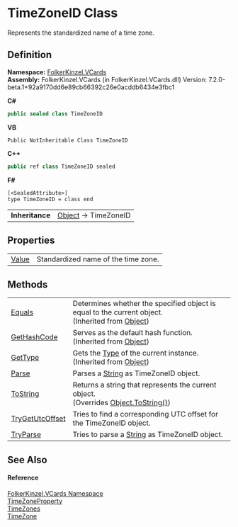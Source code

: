 # TimeZoneID Class


Represents the standardized name of a time zone.



## Definition
**Namespace:** <a href="67dce261-ab8f-dd0a-4c0c-bc2633c1719e.md">FolkerKinzel.VCards</a>  
**Assembly:** FolkerKinzel.VCards (in FolkerKinzel.VCards.dll) Version: 7.2.0-beta.1+92a9170dd6e89cb66392c26e0acddb6434e3fbc1

**C#**
``` C#
public sealed class TimeZoneID
```
**VB**
``` VB
Public NotInheritable Class TimeZoneID
```
**C++**
``` C++
public ref class TimeZoneID sealed
```
**F#**
``` F#
[<SealedAttribute>]
type TimeZoneID = class end
```

<table><tr><td><strong>Inheritance</strong></td><td><a href="https://learn.microsoft.com/dotnet/api/system.object" target="_blank" rel="noopener noreferrer">Object</a>  →  TimeZoneID</td></tr>
</table>



## Properties
<table>
<tr>
<td><a href="3afee9ff-ca13-e196-b39c-616b302d1132.md">Value</a></td>
<td>Standardized name of the time zone.</td></tr>
</table>

## Methods
<table>
<tr>
<td><a href="https://learn.microsoft.com/dotnet/api/system.object.equals#system-object-equals(system-object)" target="_blank" rel="noopener noreferrer">Equals</a></td>
<td>Determines whether the specified object is equal to the current object.<br />(Inherited from <a href="https://learn.microsoft.com/dotnet/api/system.object" target="_blank" rel="noopener noreferrer">Object</a>)</td></tr>
<tr>
<td><a href="https://learn.microsoft.com/dotnet/api/system.object.gethashcode" target="_blank" rel="noopener noreferrer">GetHashCode</a></td>
<td>Serves as the default hash function.<br />(Inherited from <a href="https://learn.microsoft.com/dotnet/api/system.object" target="_blank" rel="noopener noreferrer">Object</a>)</td></tr>
<tr>
<td><a href="https://learn.microsoft.com/dotnet/api/system.object.gettype" target="_blank" rel="noopener noreferrer">GetType</a></td>
<td>Gets the <a href="https://learn.microsoft.com/dotnet/api/system.type" target="_blank" rel="noopener noreferrer">Type</a> of the current instance.<br />(Inherited from <a href="https://learn.microsoft.com/dotnet/api/system.object" target="_blank" rel="noopener noreferrer">Object</a>)</td></tr>
<tr>
<td><a href="0a1bac7b-00fc-90cb-af64-2b6940e8b9fc.md">Parse</a></td>
<td>Parses a <a href="https://learn.microsoft.com/dotnet/api/system.string" target="_blank" rel="noopener noreferrer">String</a> as TimeZoneID object.</td></tr>
<tr>
<td><a href="ae12776f-34e4-28ea-0734-e67a236b60db.md">ToString</a></td>
<td>Returns a string that represents the current object.<br />(Overrides <a href="https://learn.microsoft.com/dotnet/api/system.object.tostring" target="_blank" rel="noopener noreferrer">Object.ToString()</a>)</td></tr>
<tr>
<td><a href="d4b575eb-4699-2a59-81a6-970358ce25cd.md">TryGetUtcOffset</a></td>
<td>Tries to find a corresponding UTC offset for the TimeZoneID object.</td></tr>
<tr>
<td><a href="642fd0bf-39fc-e167-420b-142b859a5098.md">TryParse</a></td>
<td>Tries to parse a <a href="https://learn.microsoft.com/dotnet/api/system.string" target="_blank" rel="noopener noreferrer">String</a> as TimeZoneID object.</td></tr>
</table>

## See Also


#### Reference
<a href="67dce261-ab8f-dd0a-4c0c-bc2633c1719e.md">FolkerKinzel.VCards Namespace</a>  
<a href="3d95294e-eb6d-9637-dd41-e876afb4fe20.md">TimeZoneProperty</a>  
<a href="c07b682f-3b8b-4eff-9286-88369a03a691.md">TimeZones</a>  
<a href="3dc2a9a1-8448-a346-3391-2c6afc7b1ea7.md">TimeZone</a>  
